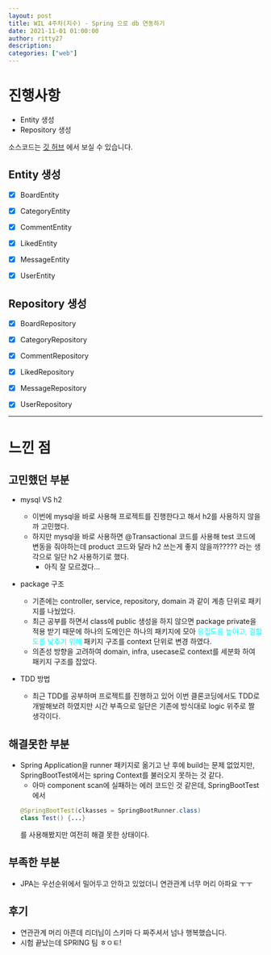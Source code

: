 ```yaml
---
layout: post
title: WIL 4주차(지수) - Spring 으로 db 연동하기
date: 2021-11-01 01:00:00
author: ritty27
description:
categories: ["web"]
---
```



# 진행사항
- Entity 생성
- Repository 생성

소스코드는 <a href="https://github.com/ritty27/GDSC_Back" target="_blank" rel="noopener">깃 허브</a> 에서 보실 수 있습니다.

## Entity 생성

- [x] BoardEntity
- [x] CategoryEntity
- [x] CommentEntity
- [x] LikedEntity
- [x] MessageEntity
- [x] UserEntity


## Repository 생성

- [x] BoardRepository
- [x] CategoryRepository
- [x] CommentRepository
- [x] LikedRepository
- [x] MessageRepository
- [x] UserRepository


---

# 느낀 점
  
## 고민했던 부분

- mysql VS h2
    - 이번에 mysql을 바로 사용해 프로젝트를 진행한다고 해서 h2를 사용하지 않을까 고민했다.
    - 하지만 mysql을 바로 사용하면 @Transactional 코드를 사용해 test 코드에 변동을 줘야하는데 product 코드와 달라 h2 쓰는게 좋지 않을까????? 라는 생각으로 일단 h2 사용하기로 했다.
        - 아직 잘 모르겠다...

- package 구조
    - 기존에는 controller, service, repository, domain 과 같이 계층 단위로 패키지를 나눴었다.
    - 최근 공부를 하면서 class에 public 생성을 하지 않으면 package private을 적용 받기 때문에 하나의 도메인은 하나의 패키지에 모아 
    <span style="color:cyan">응집도를 높이고, 결합도를 낮추기 위해</span>
    패키지 구조를 context 단위로 변경 하였다.
    - 의존성 방향을 고려하여 domain, infra, usecase로 context를 세분화 하여 패키지 구조를 잡았다.

- TDD 방법
    - 최근 TDD를 공부하며 프로젝트를 진행하고 있어 이번 클론코딩에서도 TDD로 개발해보려 하였지만 시간 부족으로 일단은 기존에 방식대로 logic 위주로 짤 생각이다.


## 해결못한 부분

- Spring Application을 runner 패키지로 옮기고 난 후에 build는 문제 없었지만, SpringBootTest에서는 spring Context를 불러오지 못하는 것 같다.
    - 아마 component scan에 실패하는 에러 코드인 것 같은데, SpringBootTest에서
    ```java
    @SpringBootTest(clkasses = SpringBootRunner.class)
    class Test() {...}
    ```
    를 사용해봤지만 여전히 해결 못한 상태이다.


## 부족한 부분

- JPA는 우선순위에서 밀어두고 안하고 있었더니 연관관계 너무 머리 아파요 ㅜㅜ


## 후기

- 연관관계 머리 아픈데 리더님이 스키마 다 짜주셔서 넘나 행복했습니다.
- 시험 끝났는데 SPRING 팀 ㅎㅇㅌ!
